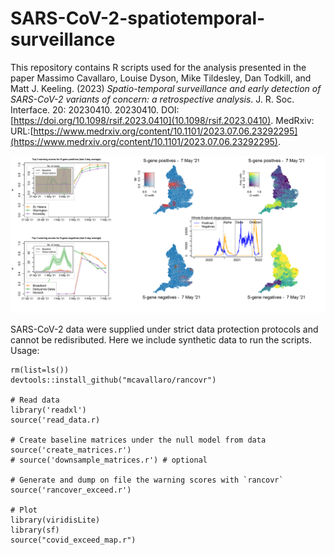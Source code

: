 # SARS-CoV-2-spatiotemporal-surveillance

This repository contains R scripts used for the analysis presented in the paper
Massimo Cavallaro, Louise Dyson, Mike Tildesley, Dan Todkill, and Matt J. Keeling. (2023) *Spatio-temporal surveillance and early detection of SARS-CoV-2 variants of concern: a retrospective analysis*. J. R. Soc. Interface. 20: 20230410. 20230410. DOI:[https://doi.org/10.1098/rsif.2023.0410](10.1098/rsif.2023.0410). MedRxiv: URL:[https://www.medrxiv.org/content/10.1101/2023.07.06.23292295](https://www.medrxiv.org/content/10.1101/2023.07.06.23292295).


![](./Movie/Positive_and_negatives_244.png)


SARS-CoV-2 data were supplied under strict data protection protocols and cannot be redisributed. Here we include synthetic data to run the scripts. Usage:
```{r}
rm(list=ls())
devtools::install_github("mcavallaro/rancovr")

# Read data
library('readxl')
source('read_data.r)

# Create baseline matrices under the null model from data
source('create_matrices.r')
# source('downsample_matrices.r') # optional

# Generate and dump on file the warning scores with `rancovr`
source('rancover_exceed.r')

# Plot
library(viridisLite)
library(sf)
source("covid_exceed_map.r")
```



